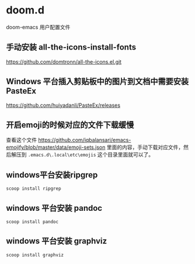 # doom.d
doom-emacs 用户配置文件

## 手动安装 all-the-icons-install-fonts
https://github.com/domtronn/all-the-icons.el.git

## Windows 平台插入剪贴板中的图片到文档中需要安装PasteEx
https://github.com/huiyadanli/PasteEx/releases

## 开启emoji的时候对应的文件下载缓慢
查看这个文件 https://github.com/iqbalansari/emacs-emojify/blob/master/data/emoji-sets.json  里面的内容，手动下载对应文件，然后解压到
`.emacs.d\.local\etc\emojis` 这个目录里面就可以了。

## windows平台安装ripgrep
`scoop install ripgrep`
## windows 平台安装 pandoc
`scoop install pandoc`
## windows 平台安装 graphviz
`scoop install graphviz`



